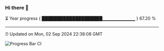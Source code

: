 ### Hi there 👋

⏳ Year progress { ████████████████████▁▁▁▁▁▁▁▁▁▁ } 67.20 %

---

⏰ Updated on Mon, 02 Sep 2024 22:38:08 GMT

![Progress Bar CI](https://github.com/IshwaranRudhara/GIT-ACTION/workflows/Progress%20Bar%20CI/badge.svg)
